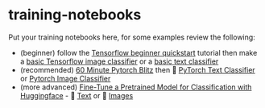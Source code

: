 # training-notebooks

Put your training notebooks here, for some examples review the following:

- (beginner) follow the [Tensorflow beginner quickstart](https://www.tensorflow.org/tutorials) tutorial then make a [basic Tensorflow image classifier](https://www.tensorflow.org/tutorials/keras/classification) or a [basic text classifier](https://www.tensorflow.org/tutorials/keras/text_classification)
- (recommended) [60 Minute Pytorch Blitz](https://pytorch.org/tutorials/beginner/deep_learning_60min_blitz.html) then 📜 [PyTorch Text Classifier](https://pytorch.org/tutorials/beginner/text_sentiment_ngrams_tutorial.html) or [Pytorch Image Classifier](https://pytorch.org/tutorials/beginner/blitz/cifar10_tutorial.html)
- (more advanced) [Fine-Tune a Pretrained Model for Classification with Huggingface](https://huggingface.co/docs/transformers/training) - 📝 [Text](https://huggingface.co/docs/transformers/tasks/sequence_classification) or 📸 [Images](https://huggingface.co/docs/transformers/tasks/image_classification)
